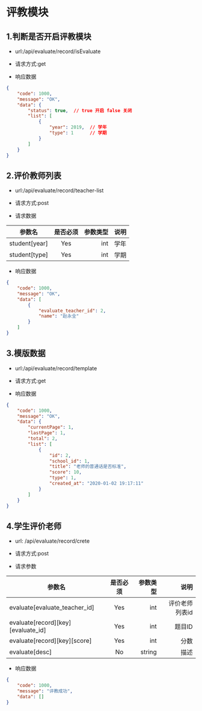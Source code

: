 # 评教模块

## 1.判断是否开启评教模块

- url:/api/evaluate/record/isEvaluate

- 请求方式:get

- 响应数据

``` json
{
    "code": 1000,
    "message": "OK",
    "data": {
        "status": true,  // true 开启 false 关闭
        "list": [
            {
                "year": 2019,  // 学年
                "type": 1      // 学期
            }
        ]
    }
}
```

## 2.评价教师列表

- url:/api/evaluate/record/teacher-list

- 请求方式:post

- 请求数据

| 参数名   | 是否必须     | 参数类型 | 说明   |
| -------- | :----------: | -----:   | -----: |
| student[year]    | Yes          | int      |  学年    |
| student[type]    | Yes          | int      |  学期    |


- 响应数据

``` json
{
    "code": 1000,
    "message": "OK",
    "data": [
        {
            "evaluate_teacher_id": 2,
            "name": "赵永全"
        }
    ]
}
```


## 3.模版数据

- url:/api/evaluate/record/template

- 请求方式:get

- 响应数据

```json
{
    "code": 1000,
    "message": "OK",
    "data": {
        "currentPage": 1,
        "lastPage": 1,
        "total": 2,
        "list": [
            {
                "id": 2,
                "school_id": 1,
                "title": "老师的普通话是否标准",
                "score": 10,
                "type": 1,
                "created_at": "2020-01-02 19:17:11"
            }
        ]
    }
}
```

## 4.学生评价老师
- url: /api/evaluate/record/crete

- 请求方式:post

- 请求参数

| 参数名   | 是否必须     | 参数类型 | 说明   |
| -------- | :----------: | -----:   | -----: |
| evaluate[evaluate_teacher_id]    | Yes      | int      |     评价老师列表id   |
| evaluate[record][key][evaluate_id]    | Yes      | int      |    题目ID   |
| evaluate[record][key][score]    | Yes      | int      |    分数   |
| evaluate[desc]    | No      | string      |     描述   |



- 响应数据
```json
{
    "code": 1000,
    "message": "评教成功",
    "data": []
}
```
